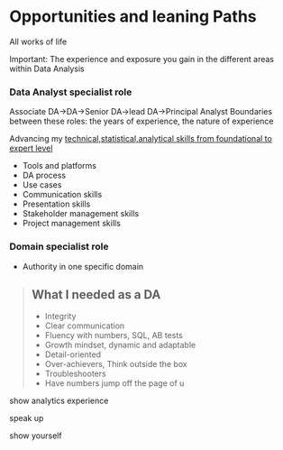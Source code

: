 # Opportunities and leaning Paths

All works of life

Important: The experience and exposure you gain in the different areas within Data Analysis 

### Data Analyst specialist role
Associate DA->DA->Senior DA->lead DA->Principal Analyst
Boundaries between these roles: the years of experience, the nature of experience

Advancing my <u>technical,statistical,analytical skills from foundational to expert level</u>

- Tools and platforms
- DA process
- Use cases
- Communication skills
- Presentation skills
- Stakeholder management skills
- Project management skills

### Domain specialist role

- Authority in one specific domain





> ## What I needed as a DA
> - Integrity 
> - Clear communication
> - Fluency with numbers, SQL, AB tests
> - Growth mindset, dynamic and adaptable
> - Detail-oriented
> - Over-achievers, Think outside the box
> - Troubleshooters
> - Have numbers jump off the page of u



show analytics experience

speak up

show yourself
